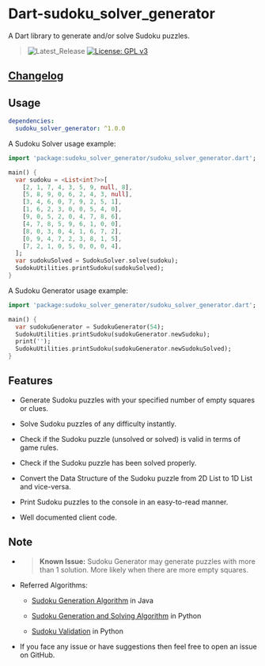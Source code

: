 # Dart-sudoku_solver_generator

A Dart library to generate and/or solve Sudoku puzzles.

> ![Latest_Release](https://img.shields.io/pub/v/sudoku_solver_generator)
[![License: GPL v3](https://img.shields.io/badge/License-GPLv3-blue.svg)](https://www.gnu.org/licenses/gpl-3.0)

## [Changelog](https://github.com/VarunS2002/Dart-sudoku_solver_generator/blob/main/sudoku_solver_generator/CHANGELOG.md)

## Usage

```yaml
dependencies:
  sudoku_solver_generator: ^1.0.0
```

A Sudoku Solver usage example:

```dart
import 'package:sudoku_solver_generator/sudoku_solver_generator.dart';

main() {
  var sudoku = <List<int?>>[
    [2, 1, 7, 4, 3, 5, 9, null, 8],
    [5, 8, 9, 0, 6, 2, 4, 3, null],
    [3, 4, 6, 0, 7, 9, 2, 5, 1],
    [1, 6, 2, 3, 0, 0, 5, 4, 0],
    [9, 0, 5, 2, 0, 4, 7, 8, 6],
    [4, 7, 8, 5, 9, 6, 1, 0, 0],
    [8, 0, 3, 0, 4, 1, 6, 7, 2],
    [0, 9, 4, 7, 2, 3, 8, 1, 5],
    [7, 2, 1, 0, 5, 0, 0, 0, 4],
  ];
  var sudokuSolved = SudokuSolver.solve(sudoku);
  SudokuUtilities.printSudoku(sudokuSolved);
}
```

A Sudoku Generator usage example:

```dart
import 'package:sudoku_solver_generator/sudoku_solver_generator.dart';

main() {
  var sudokuGenerator = SudokuGenerator(54);
  SudokuUtilities.printSudoku(sudokuGenerator.newSudoku);
  print('');
  SudokuUtilities.printSudoku(sudokuGenerator.newSudokuSolved);
}
```

## Features

- Generate Sudoku puzzles with your specified number of empty squares or clues.

- Solve Sudoku puzzles of any difficulty instantly.

- Check if the Sudoku puzzle (unsolved or solved) is valid in terms of game rules.

- Check if the Sudoku puzzle has been solved properly.

- Convert the Data Structure of the Sudoku puzzle from 2D List to 1D List and vice-versa.

- Print Sudoku puzzles to the console in an easy-to-read manner.

- Well documented client code.

## Note

- > **Known Issue:** Sudoku Generator may generate puzzles with more than 1 solution. More likely when there are more empty squares.

- Referred Algorithms:

    - [Sudoku Generation Algorithm](https://www.geeksforgeeks.org/program-sudoku-generator/) in Java

    - [Sudoku Generation and Solving Algorithm](https://www.101computing.net/sudoku-generator-algorithm/) in Python

    - [Sudoku Validation](https://www.geeksforgeeks.org/check-if-given-sudoku-board-configuration-is-valid-or-not/) in
      Python

- If you face any issue or have suggestions then feel free to open an issue on GitHub.
